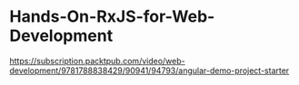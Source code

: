 # Hands-On-RxJS-for-Web-Development
https://subscription.packtpub.com/video/web-development/9781788838429/90941/94793/angular-demo-project-starter
